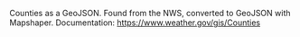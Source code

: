 Counties as a GeoJSON. Found from the NWS, converted to GeoJSON with Mapshaper. Documentation: https://www.weather.gov/gis/Counties